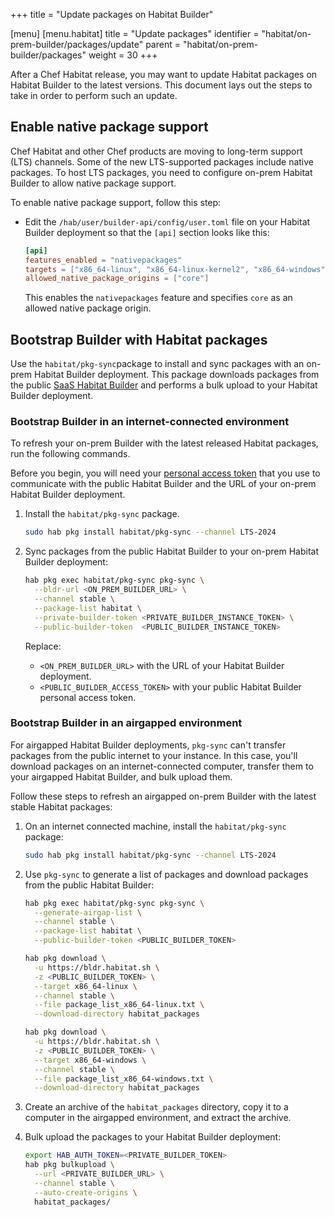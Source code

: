 +++
title = "Update packages on Habitat Builder"

[menu]
  [menu.habitat]
    title = "Update packages"
    identifier = "habitat/on-prem-builder/packages/update"
    parent = "habitat/on-prem-builder/packages"
    weight = 30
+++

After a Chef Habitat release, you may want to update Habitat packages on Habitat Builder to the latest versions.
This document lays out the steps to take in order to perform such an update.

## Enable native package support

Chef Habitat and other Chef products are moving to long-term support (LTS) channels.
Some of the new LTS-supported packages include native packages.
To host LTS packages, you need to configure on-prem Habitat Builder to allow native package support.

To enable native package support, follow this step:

- Edit the `/hab/user/builder-api/config/user.toml` file on your Habitat Builder deployment so that the `[api]` section looks like this:

  ```toml
  [api]
  features_enabled = "nativepackages"
  targets = ["x86_64-linux", "x86_64-linux-kernel2", "x86_64-windows"]
  allowed_native_package_origins = ["core"]
  ```

  This enables the `nativepackages` feature and specifies `core` as an allowed native package origin.

## Bootstrap Builder with Habitat packages

Use the `habitat/pkg-sync`package to install and sync packages with an on-prem Habitat Builder deployment.
This package downloads packages from the public [SaaS Habitat Builder](https://bldr.habitat.sh) and performs a bulk upload to your Habitat Builder deployment.

### Bootstrap Builder in an internet-connected environment

To refresh your on-prem Builder with the latest released Habitat packages, run the following commands.

Before you begin, you will need your [personal access token](https://bldr.habitat.sh/#/profile) that you use to communicate with the public Habitat Builder and the URL of your on-prem Habitat Builder deployment.

1. Install the `habitat/pkg-sync` package.

    ```bash
    sudo hab pkg install habitat/pkg-sync --channel LTS-2024
    ```

1. Sync packages from the public Habitat Builder to your on-prem Habitat Builder deployment:

    ```bash
    hab pkg exec habitat/pkg-sync pkg-sync \
      --bldr-url <ON_PREM_BUILDER_URL> \
      --channel stable \
      --package-list habitat \
      --private-builder-token <PRIVATE_BUILDER_INSTANCE_TOKEN> \
      --public-builder-token  <PUBLIC_BUILDER_INSTANCE_TOKEN>
    ```

    Replace:

    - `<ON_PREM_BUILDER_URL>` with the URL of your Habitat Builder deployment.
    - `<PUBLIC_BUILDER_ACCESS_TOKEN>` with your public Habitat Builder personal access token.

### Bootstrap Builder in an airgapped environment

For airgapped Habitat Builder deployments, `pkg-sync` can't transfer packages from the public internet to your instance. In this case, you'll download packages on an internet-connected computer, transfer them to your airgapped Habitat Builder, and bulk upload them.

Follow these steps to refresh an airgapped on-prem Builder with the latest stable Habitat packages:

1. On an internet connected machine, install the `habitat/pkg-sync` package:

    ```sh
    sudo hab pkg install habitat/pkg-sync --channel LTS-2024
    ```

1. Use `pkg-sync` to generate a list of packages and download packages from the public Habitat Builder:

    ```bash
    hab pkg exec habitat/pkg-sync pkg-sync \
      --generate-airgap-list \
      --channel stable \
      --package-list habitat \
      --public-builder-token <PUBLIC_BUILDER_TOKEN>

    hab pkg download \
      -u https://bldr.habitat.sh \
      -z <PUBLIC_BUILDER_TOKEN> \
      --target x86_64-linux \
      --channel stable \
      --file package_list_x86_64-linux.txt \
      --download-directory habitat_packages

    hab pkg download \
      -u https://bldr.habitat.sh \
      -z <PUBLIC_BUILDER_TOKEN> \
      --target x86_64-windows \
      --channel stable \
      --file package_list_x86_64-windows.txt \
      --download-directory habitat_packages
    ```

1. Create an archive of the `habitat_packages` directory, copy it to a computer in the airgapped environment, and extract the archive.

1. Bulk upload the packages to your Habitat Builder deployment:

    ```bash
    export HAB_AUTH_TOKEN=<PRIVATE_BUILDER_TOKEN>
    hab pkg bulkupload \
      --url <PRIVATE_BUILDER_URL> \
      --channel stable \
      --auto-create-origins \
      habitat_packages/
    ```
